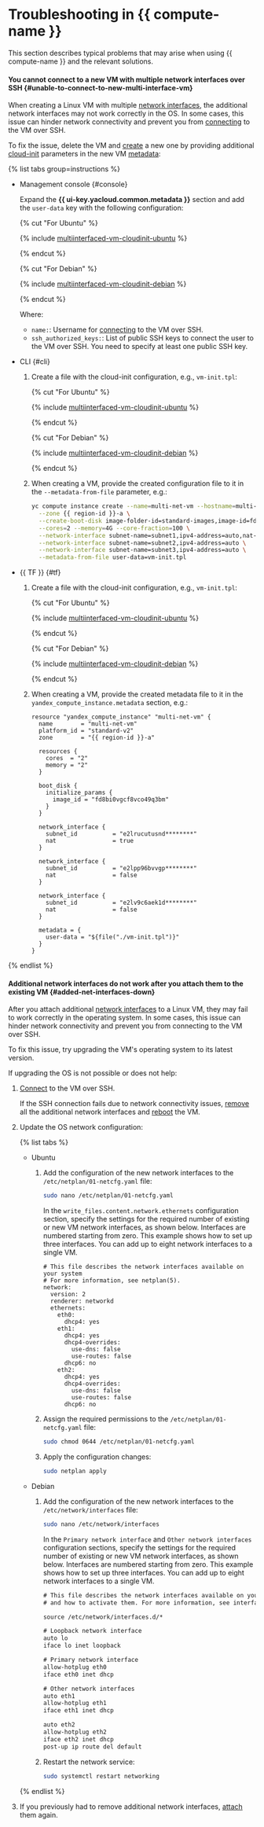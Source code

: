 # Troubleshooting in {{ compute-name }}

This section describes typical problems that may arise when using {{ compute-name }} and the relevant solutions.

#### You cannot connect to a new VM with multiple network interfaces over SSH {#unable-to-connect-to-new-multi-interface-vm}

When creating a Linux VM with multiple [network interfaces](../../compute/concepts/network.md), the additional network interfaces may not work correctly in the OS. In some cases, this issue can hinder network connectivity and prevent you from [connecting](../../compute/operations/vm-connect/ssh.md) to the VM over SSH.

To fix the issue, delete the VM and [create](../../compute/operations/vm-create/create-linux-vm.md) a new one by providing additional [cloud-init](https://cloud-init.io) parameters in the new VM [metadata](../../compute/concepts/vm-metadata.md#keys-processed-in-public-images):

{% list tabs group=instructions %}

- Management console {#console}

  Expand the **{{ ui-key.yacloud.common.metadata }}** section and add the `user-data` key with the following configuration:

  {% cut "For Ubuntu" %}

  {% include [multiinterfaced-vm-cloudinit-ubuntu](../../_includes/compute/multiinterfaced-vm-cloudinit-ubuntu.md) %}

  {% endcut %}

  {% cut "For Debian" %}

  {% include [multiinterfaced-vm-cloudinit-debian](../../_includes/compute/multiinterfaced-vm-cloudinit-debian.md) %}

  {% endcut %}

  Where:
  * `name:`: Username for [connecting](../../compute/operations/vm-connect/ssh.md) to the VM over SSH.
  * `ssh_authorized_keys:`: List of public SSH keys to connect the user to the VM over SSH. You need to specify at least one public SSH key.

- CLI {#cli}

  1. Create a file with the cloud-init configuration, e.g., `vm-init.tpl`:

      {% cut "For Ubuntu" %}

      {% include [multiinterfaced-vm-cloudinit-ubuntu](../../_includes/compute/multiinterfaced-vm-cloudinit-ubuntu.md) %}

      {% endcut %}

      {% cut "For Debian" %}

      {% include [multiinterfaced-vm-cloudinit-debian](../../_includes/compute/multiinterfaced-vm-cloudinit-debian.md) %}

      {% endcut %}

  1. When creating a VM, provide the created configuration file to it in the `--metadata-from-file` parameter, e.g.:

      ```bash
      yc compute instance create --name=multi-net-vm --hostname=multi-net-vm \
        --zone {{ region-id }}-a \
        --create-boot-disk image-folder-id=standard-images,image-id=fd8bi0vgcf8vco49q3bm \
        --cores=2 --memory=4G --core-fraction=100 \
        --network-interface subnet-name=subnet1,ipv4-address=auto,nat-ip-version=ipv4 \
        --network-interface subnet-name=subnet2,ipv4-address=auto \
        --network-interface subnet-name=subnet3,ipv4-address=auto \
        --metadata-from-file user-data=vm-init.tpl
      ```

- {{ TF }} {#tf}

  1. Create a file with the cloud-init configuration, e.g., `vm-init.tpl`:

      {% cut "For Ubuntu" %}

      {% include [multiinterfaced-vm-cloudinit-ubuntu](../../_includes/compute/multiinterfaced-vm-cloudinit-ubuntu.md) %}

      {% endcut %}

      {% cut "For Debian" %}

      {% include [multiinterfaced-vm-cloudinit-debian](../../_includes/compute/multiinterfaced-vm-cloudinit-debian.md) %}

      {% endcut %}

  1. When creating a VM, provide the created metadata file to it in the `yandex_compute_instance.metadata` section, e.g.:

      ```hcl
      resource "yandex_compute_instance" "multi-net-vm" {
        name        = "multi-net-vm"
        platform_id = "standard-v2"
        zone        = "{{ region-id }}-a"

        resources {
          cores  = "2"
          memory = "2"
        }

        boot_disk {
          initialize_params {
            image_id = "fd8bi0vgcf8vco49q3bm"
          }
        }

        network_interface {
          subnet_id          = "e2lrucutusnd********"
          nat                = true
        }

        network_interface {
          subnet_id          = "e2lpp96bvvgp********"
          nat                = false
        }

        network_interface {
          subnet_id          = "e2lv9c6aek1d********"
          nat                = false
        }

        metadata = {
          user-data = "${file("./vm-init.tpl")}"
        }
      }
      ```

{% endlist %}

#### Additional network interfaces do not work after you attach them to the existing VM {#added-net-interfaces-down}

After you attach additional [network interfaces](../../compute/concepts/network.md) to a Linux VM, they may fail to work correctly in the operating system. In some cases, this issue can hinder network connectivity and prevent you from connecting to the VM over SSH.

To fix this issue, try upgrading the VM's operating system to its latest version.

If upgrading the OS is not possible or does not help:

1. [Connect](../../compute/operations/vm-connect/ssh.md) to the VM over SSH.

    If the SSH connection fails due to network connectivity issues, [remove](../../compute/operations/vm-control/detach-network-interface.md) all the additional network interfaces and [reboot](../../compute/operations/vm-control/vm-stop-and-start.md#restart) the VM.

1. Update the OS network configuration:

    {% list tabs %}

    - Ubuntu

      1. Add the configuration of the new network interfaces to the `/etc/netplan/01-netcfg.yaml` file:
      
          ```bash
          sudo nano /etc/netplan/01-netcfg.yaml
          ```

          In the `write_files.content.network.ethernets` configuration section, specify the settings for the required number of existing or new VM network interfaces, as shown below. Interfaces are numbered starting from zero. This example shows how to set up three interfaces. You can add up to eight network interfaces to a single VM.

          ```
          # This file describes the network interfaces available on your system
          # For more information, see netplan(5).
          network:
            version: 2
            renderer: networkd
            ethernets:
              eth0:
                dhcp4: yes
              eth1:
                dhcp4: yes
                dhcp4-overrides:
                  use-dns: false
                  use-routes: false
                dhcp6: no
              eth2:
                dhcp4: yes
                dhcp4-overrides:
                  use-dns: false
                  use-routes: false
                dhcp6: no
          ```

      1. Assign the required permissions to the `/etc/netplan/01-netcfg.yaml` file:

          ```bash
          sudo chmod 0644 /etc/netplan/01-netcfg.yaml
          ```

      1. Apply the configuration changes:

          ```bash
          sudo netplan apply
          ```

    - Debian

      1. Add the configuration of the new network interfaces to the `/etc/network/interfaces` file:
      
          ```bash
          sudo nano /etc/network/interfaces
          ```
      
          In the `Primary network interface` and `Other network interfaces` configuration sections, specify the settings for the required number of existing or new VM network interfaces, as shown below. Interfaces are numbered starting from zero. This example shows how to set up three interfaces. You can add up to eight network interfaces to a single VM.

          ```txt
          # This file describes the network interfaces available on your system
          # and how to activate them. For more information, see interfaces(5).

          source /etc/network/interfaces.d/*

          # Loopback network interface
          auto lo
          iface lo inet loopback

          # Primary network interface
          allow-hotplug eth0
          iface eth0 inet dhcp

          # Other network interfaces
          auto eth1
          allow-hotplug eth1
          iface eth1 inet dhcp

          auto eth2
          allow-hotplug eth2
          iface eth2 inet dhcp
          post-up ip route del default
          ```

      1. Restart the network service:

          ```bash
          sudo systemctl restart networking
          ```

    {% endlist %}

1. If you previously had to remove additional network interfaces, [attach](../../compute/operations/vm-control/attach-network-interface.md) them again.